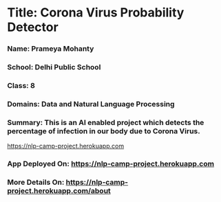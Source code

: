 # Title: Corona Virus Probability Detector
### Name: Prameya Mohanty
### School: Delhi Public School
### Class: 8
### Domains: Data and Natural Language Processing
### Summary: This is an AI enabled project which detects the percentage of infection in our body due to Corona Virus.
<a href="https://nlp-camp-project.herokuapp.com" target="_blank">https://nlp-camp-project.herokuapp.com</a>
### App Deployed On: <a href="https://nlp-camp-project.herokuapp.com" target="_blank">https://nlp-camp-project.herokuapp.com</a>
### More Details On: <a href="https://nlp-camp-project.herokuapp.com/about" target="_blank">https://nlp-camp-project.herokuapp.com/about</a>
